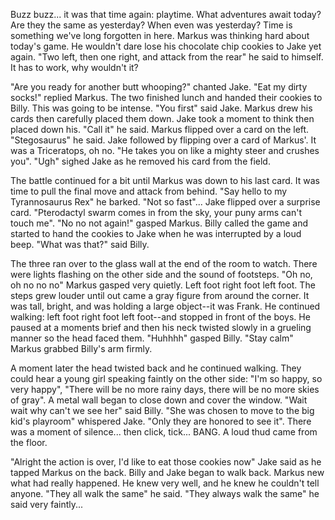 Buzz buzz... it was that time again: playtime. What adventures await today? Are they the same as yesterday? When even was yesterday? Time is something we've long forgotten in here. Markus was thinking hard about today's game. He wouldn't dare lose his chocolate chip cookies to Jake yet again. "Two left, then one right, and attack from the rear" he said to himself. It has to work, why wouldn't it?

"Are you ready for another butt whooping?" chanted Jake. "Eat my dirty socks!" replied Markus. The two finished lunch and handed their cookies to Billy. This was going to be intense. "You first" said Jake. Markus drew his cards then carefully placed them down. Jake took a moment to think then placed down his. "Call it" he said. Markus flipped over a card on the left. "Stegosaurus" he said. Jake followed by flipping over a card of Markus'. It was a Triceratops, oh no. "He takes you on like a mighty steer and crushes you". "Ugh" sighed Jake as he removed his card from the field.

The battle continued for a bit until Markus was down to his last card. It was time to pull the final move and attack from behind. "Say hello to my Tyrannosaurus Rex" he barked. "Not so fast"... Jake flipped over a surprise card. "Pterodactyl swarm comes in from the sky, your puny arms can't touch me". "No no not again!" gasped Markus. Billy called the game and started to hand the cookies to Jake when he was interrupted by a loud beep. "What was that?" said Billy.

The three ran over to the glass wall at the end of the room to watch. There were lights flashing on the other side and the sound of footsteps. "Oh no, oh no no no" Markus gasped very quietly. Left foot right foot left foot. The steps grew louder until out came a gray figure from around the corner. It was tall, bright, and was holding a large object--it was Frank. He continued walking: left foot right foot left foot--and stopped in front of the boys. He paused at a moments brief and then his neck twisted slowly in a grueling manner so the head faced them. "Huhhhh" gasped Billy. "Stay calm" Markus grabbed Billy's arm firmly.

A moment later the head twisted back and he continued walking. They could hear a young girl speaking faintly on the other side: "I'm so happy, so very happy", "There will be no more rainy days, there will be no more skies of gray". A metal wall began to close down and cover the window. "Wait wait why can't we see her" said Billy. "She was chosen to move to the big kid's playroom" whispered Jake. "Only they are honored to see it". There was a moment of silence... then click, tick... BANG. A loud thud came from the floor.

"Alright the action is over, I'd like to eat those cookies now" Jake said as he tapped Markus on the back. Billy and Jake began to walk back. Markus new what had really happened. He knew very well, and he knew he couldn't tell anyone. "They all walk the same" he said. "They always walk the same" he said very faintly...
